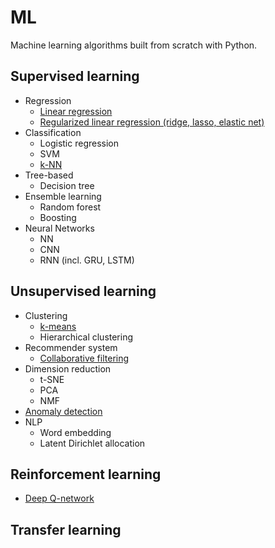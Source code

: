 # ML
Machine learning algorithms built from scratch with Python.

## Supervised learning

- Regression
    - [Linear regression](https://github.com/lincht/ML/blob/master/lm.ipynb)
    - [Regularized linear regression (ridge, lasso, elastic net)](https://github.com/lincht/ML/blob/master/lm_reg.ipynb)
- Classification
    - Logistic regression
    - SVM
    - [k-NN](https://github.com/lincht/ML/blob/master/knn.ipynb)
- Tree-based
    - Decision tree
- Ensemble learning
    - Random forest
    - Boosting
- Neural Networks
    - NN
    - CNN
    - RNN (incl. GRU, LSTM)

## Unsupervised learning
- Clustering
    - [k-means](https://github.com/lincht/ML/blob/master/kmeans.ipynb)
    - Hierarchical clustering
- Recommender system
    - [Collaborative filtering](https://github.com/lincht/ML/blob/master/cofi.ipynb)
- Dimension reduction
    - t-SNE
    - PCA
    - NMF
- [Anomaly detection](https://github.com/lincht/ML/blob/master/andec.ipynb)
- NLP
    - Word embedding
    - Latent Dirichlet allocation

## Reinforcement learning
- [Deep Q-network](https://github.com/lincht/ML/blob/master/dqn.ipynb)

## Transfer learning
